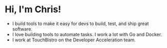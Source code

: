 # Hi, I'm Chris!
* I build tools to make it easy for devs to build, test, and ship great software.
* I love building tools to automate tasks. I work a lot with Go and Docker.
* I work at TouchBistro on the Developer Acceleration team.
